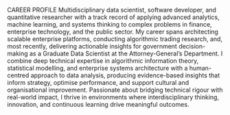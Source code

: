CAREER PROFILE
Multidisciplinary data scientist, software developer, and quantitative researcher with a track record of applying advanced analytics, machine learning, and systems thinking to complex problems in finance, enterprise technology, and the public sector. My career spans architecting scalable enterprise platforms, conducting algorithmic trading research, and, most recently, delivering actionable insights for government decision-making as a Graduate Data Scientist at the Attorney-General’s Department. I combine deep technical expertise in algorithmic information theory, statistical modelling, and enterprise systems architecture with a human-centred approach to data analysis, producing evidence-based insights that inform strategy, optimise performance, and support cultural and organisational improvement. Passionate about bridging technical rigour with real-world impact, I thrive in environments where interdisciplinary thinking, innovation, and continuous learning drive meaningful outcomes.
